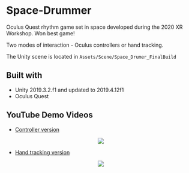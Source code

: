# Space-Drummer
Oculus Quest rhythm game set in space developed during the 2020 XR Workshop. Won best game!

Two modes of interaction - Oculus controllers or hand tracking.

The Unity scene is located in ```Assets/Scene/Space_Drumer_FinalBuild```

## Built with
* Unity 2019.3.2.f1 and updated to 2019.4.12f1
* Oculus Quest

## YouTube Demo Videos
* [Controller version](https://www.youtube.com/watch?v=I9bjhcij9YI)
<p align="center">
  <img src=demoControllers.gif>
</p>

* [Hand tracking version](https://www.youtube.com/watch?v=ZvvkbhE5bCo)
<p align="center">
  <img src=demoHandTracking.gif>
</p>
